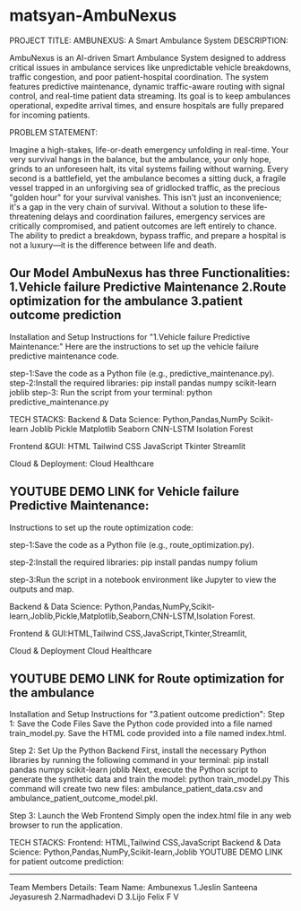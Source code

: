 # matsyan-AmbuNexus
PROJECT TITLE:
                                                        AMBUNEXUS: A Smart Ambulance System
DESCRIPTION:

AmbuNexus is an AI-driven Smart Ambulance System designed to address critical issues in ambulance services like unpredictable vehicle breakdowns, traffic congestion, and poor patient-hospital coordination. The system features predictive maintenance, dynamic traffic-aware routing with signal control, and real-time patient data streaming. Its goal is to keep ambulances operational, expedite arrival times, and ensure hospitals are fully prepared for incoming patients.

PROBLEM STATEMENT:

Imagine a high-stakes, life-or-death emergency unfolding in real-time. Your very survival hangs in the balance, but the ambulance, your only hope, grinds to an unforeseen halt, its vital systems failing without warning. Every second is a battlefield, yet the ambulance becomes a sitting duck, a fragile vessel trapped in an unforgiving sea of gridlocked traffic, as the precious "golden hour" for your survival vanishes.
This isn't just an inconvenience; it's a gap in the very chain of survival. Without a solution to these life-threatening delays and coordination failures, emergency services are critically compromised, and patient outcomes are left entirely to chance. The ability to predict a breakdown, bypass traffic, and prepare a hospital is not a luxury—it is the difference between life and death.


 Our Model AmbuNexus has three Functionalities:
1.Vehicle failure Predictive Maintenance
2.Route optimization for the ambulance
3.patient outcome prediction
-----------------------------------------------------------------------------------------------------------------------------
Installation and Setup Instructions for "1.Vehicle failure Predictive Maintenance:"
Here are the instructions to set up the vehicle failure predictive maintenance code.

step-1:Save the code as a Python file (e.g., predictive_maintenance.py).
step-2:Install the required libraries:
pip install pandas numpy scikit-learn joblib
step-3:
Run the script from your terminal:
python predictive_maintenance.py

TECH STACKS:
Backend & Data Science:
Python,Pandas,NumPy
Scikit-learn
Joblib
Pickle
Matplotlib
Seaborn
CNN-LSTM
Isolation Forest

Frontend &GUI:
HTML
Tailwind CSS
JavaScript
Tkinter
Streamlit

Cloud & Deployment:
Cloud Healthcare

YOUTUBE DEMO LINK for Vehicle failure Predictive Maintenance:
-----------------------------------------------------------------------------------------------------------------------------
Instructions to set up the route optimization code:

step-1:Save the code as a Python file (e.g., route_optimization.py).

step-2:Install the required libraries:
pip install pandas numpy folium

step-3:Run the script in a notebook environment like Jupyter to view the outputs and map.

Backend & Data Science:
Python,Pandas,NumPy,Scikit-learn,Joblib,Pickle,Matplotlib,Seaborn,CNN-LSTM,Isolation Forest.

Frontend & GUI:HTML,Tailwind CSS,JavaScript,Tkinter,Streamlit,

Cloud & Deployment
Cloud Healthcare

YOUTUBE DEMO LINK for Route optimization for the ambulance
----------------------------------------------------------------------------------------------------------------------------
Installation and Setup Instructions for "3.patient outcome prediction":
Step 1: Save the Code Files
Save the Python code provided into a file named train_model.py.
Save the HTML code provided into a file named index.html.

Step 2: Set Up the Python Backend
First, install the necessary Python libraries by running the following command in your terminal:
pip install pandas numpy scikit-learn joblib
Next, execute the Python script to generate the synthetic data and train the model:
python train_model.py
This command will create two new files: ambulance_patient_data.csv and ambulance_patient_outcome_model.pkl.

Step 3: Launch the Web Frontend
Simply open the index.html file in any web browser to run the application.

TECH STACKS:
Frontend:
HTML,Tailwind CSS,JavaScript
Backend & Data Science:
Python,Pandas,NumPy,Scikit-learn,Joblib
YOUTUBE DEMO LINK for patient outcome prediction:

----------------------------------------------------------------------------------------------------------------------------
Team Members Details:
Team Name: Ambunexus
1.Jeslin Santeena Jeyasuresh
2.Narmadhadevi D
3.Lijo Felix F V




